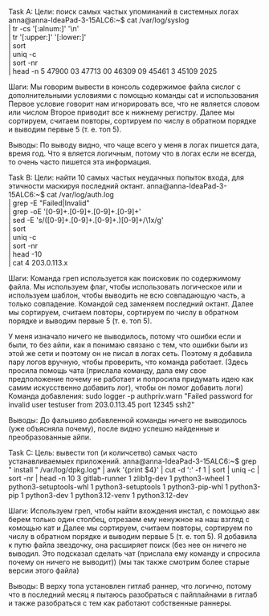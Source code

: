 Task A:
Цели: поиск самых частых упоминаний в системных логах
anna@anna-IdeaPad-3-15ALC6:~$ cat /var/log/syslog \
  | tr -cs '[:alnum:]' '\n' \
  | tr '[:upper:]' '[:lower:]' \
  | sort \
  | uniq -c \
  | sort -nr \
  | head -n 5
  47900 03
  47713 00
  46309 09
  45461 3
  45109 2025

Шаги:
Мы говорим вывести в консоль содержимое файла сислог с дополнительными условиями с помощью команды cat и использования \
Первое условие говорит нам игнорировать все, что не является словом или числом
Второе приводит все к нижнему регистру.
Далее мы сортируем, считаем повторы, сортируем по числу в обратном порядке и выводим первые 5 (т. е. топ 5).

Выводы:
По выводу видно, что чаще всего у меня в логах пишется дата, время год. Что я вляется логичным, потому что в логах если не всегда, то очень часто пишется эта информация.

Task B:
Цели: найти 10 самых частых неудачных попыток входа, для этичности маскируя последний октант.
anna@anna-IdeaPad-3-15ALC6:~$ cat /var/log/auth.log \
  | grep -E "Failed|Invalid" \
  | grep -oE '[0-9]+\.[0-9]+\.[0-9]+\.[0-9]+' \
  | sed -E 's/([0-9]+\.[0-9]+\.[0-9]+\.)[0-9]+/\1x/g' \
  | sort \
  | uniq -c \
  | sort -nr \
  | head -10 \
  | cat
      4 203.0.113.x

Шаги:
Команда греп используется как поисковик по содержимому файла. Мы используем флаг, чтобы использовать логическое или и используем шаблон, чтобы выводить не всю совпадающую часть, а только совпадение.
Командой сед заменяем последний октант.
Далее мы сортируем, считаем повторы, сортируем по числу в обратном порядке и выводим первые 5 (т. е. топ 5).

У меня изначало ничего не выводилось, потому что ошибки если и были, то без айпи, как я понимаю связано с тем, что ошибки были из этой же сети и поэтому он не писал в логах сеть. 
Поэтому я добавила пару логов вручную, чтобы проверить, что команда работает. (Здесь просила помощь чата (прислала команду, дала ему свое предположение почему не работает и попросила придумать идею как самим искусственно добавить лог), чтобы он помог добавить логи)
Команда добавления: 
sudo logger -p authpriv.warn "Failed password for invalid user testuser from 203.0.113.45 port 12345 ssh2"

Выводы:
До фальшиво добавленной команды ничего не выводилось (уже объясняла почему), после видно успешно найденные и преобразованные айпи.

Task C:
Цель: вывести топ (и количсетво) самых часто устанавливаемыех приложений.
anna@anna-IdeaPad-3-15ALC6:~$  grep " install " /var/log/dpkg.log* | awk '{print $4}' | cut -d ':' -f 1 | sort | uniq -c | sort -nr | head -n 10
      3 gitlab-runner
      1 zlib1g-dev
      1 python3-wheel
      1 python3-setuptools-whl
      1 python3-setuptools
      1 python3-pip-whl
      1 python3-pip
      1 python3-dev
      1 python3.12-venv
      1 python3.12-dev

Шаги:
Используем греп, чтобы найти вхождения инстал, с помощью авк берем только один столбец, отрезаем ему ненужное на наш взгляд с комощью кат и Далее мы сортируем, считаем повторы, сортируем по числу в обратном порядке и выводим первые 5 (т. е. топ 5).
Я добавила к путю файла звездочку, она расширяет поиск (без нее он ничего не выводил. Это подсказал сделать чат (прислала ему команду и спросила почему он ничего не выводит)) (мы так также смотрим более старые версии этого файла)

Выводы: В верху топа установлен гитлаб раннер, что логично, потому что в последний месяц я пытаюсь разобраться с пайплайнами в гитлаб и также разобраться с тем как работают собственные раннеры.
